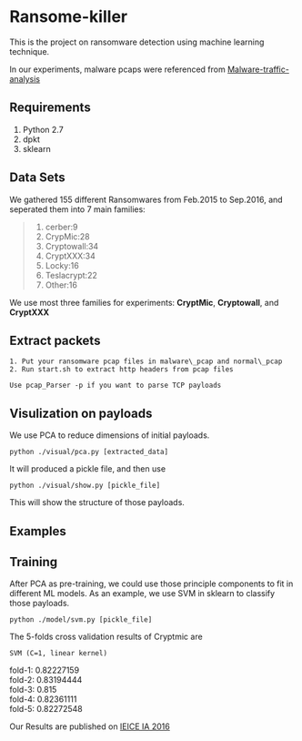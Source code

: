 # Ransome-killer
This is the project on ransomware detection using machine learning technique.

In our experiments, malware pcaps were referenced from [Malware-traffic-analysis](http://www.malware-traffic-analysis.net/)

## Requirements
1. Python 2.7
2. dpkt
3. sklearn

## Data Sets
We gathered 155 different Ransomwares from Feb.2015 to Sep.2016, and seperated them into 7 main families:
> 1. cerber:9
> 2. CrypMic:28
> 3. Cryptowall:34
> 4. CryptXXX:34
> 5. Locky:16
> 6. Teslacrypt:22
> 7. Other:16

We use most three families for experiments: **CryptMic**, **Cryptowall**, and **CryptXXX**

## Extract packets
```
1. Put your ransomware pcap files in malware\_pcap and normal\_pcap
2. Run start.sh to extract http headers from pcap files
```
```
Use pcap_Parser -p if you want to parse TCP payloads
```
## Visulization on payloads
We use PCA to reduce dimensions of initial payloads.
```
python ./visual/pca.py [extracted_data]
```
It will produced a pickle file, and then use
```
python ./visual/show.py [pickle_file]
```
This will show the structure of those payloads.

## Examples

## Training
After PCA as pre-training, we could use those principle components to fit in different ML models.
As an example, we use SVM in sklearn to classify those payloads.
```
python ./model/svm.py [pickle_file]
```
The 5-folds cross validation results of Cryptmic are
```
SVM (C=1, linear kernel)
```
fold-1: 0.82227159 <br>
fold-2: 0.83194444 <br>
fold-3: 0.815      <br>
fold-4: 0.82361111 <br>
fold-5: 0.82272548 <br>


Our Results are published on [IEICE IA 2016](http://www.ieice.org/ken/paper/20161104Gbmd/eng/)
